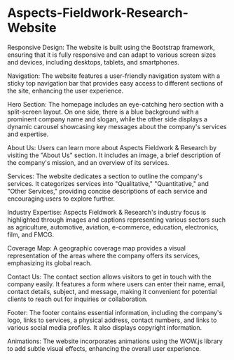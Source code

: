 # Aspects-Fieldwork-Research-Website
Responsive Design: The website is built using the Bootstrap framework, ensuring that it is fully responsive and can adapt to various screen sizes and devices, including desktops, tablets, and smartphones.

Navigation: The website features a user-friendly navigation system with a sticky top navigation bar that provides easy access to different sections of the site, enhancing the user experience.

Hero Section: The homepage includes an eye-catching hero section with a split-screen layout. On one side, there is a blue background with a prominent company name and slogan, while the other side displays a dynamic carousel showcasing key messages about the company's services and expertise.

About Us: Users can learn more about Aspects Fieldwork & Research by visiting the "About Us" section. It includes an image, a brief description of the company's mission, and an overview of its services.

Services: The website dedicates a section to outline the company's services. It categorizes services into "Qualitative," "Quantitative," and "Other Services," providing concise descriptions of each service and encouraging users to explore further.

Industry Expertise: Aspects Fieldwork & Research's industry focus is highlighted through images and captions representing various sectors such as agriculture, automotive, aviation, e-commerce, education, electronics, film, and FMCG.

Coverage Map: A geographic coverage map provides a visual representation of the areas where the company offers its services, emphasizing its global reach.

Contact Us: The contact section allows visitors to get in touch with the company easily. It features a form where users can enter their name, email, contact details, subject, and message, making it convenient for potential clients to reach out for inquiries or collaboration.

Footer: The footer contains essential information, including the company's logo, links to services, a physical address, contact numbers, and links to various social media profiles. It also displays copyright information.

Animations: The website incorporates animations using the WOW.js library to add subtle visual effects, enhancing the overall user experience.
